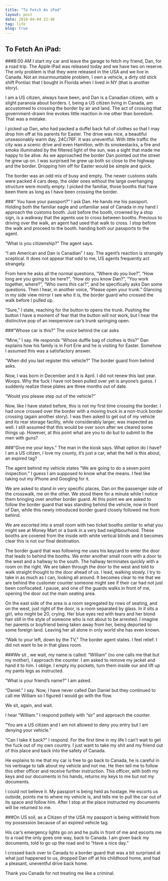 ```yaml
---
title: "To Fetch An iPad"
layout: post
date: 2010-04-04 22:48
tag: life
blog: true
---
```


## To Fetch An iPad:

###8:00 AM
 I start my car and leave the garage to fetch my friend, Dan, for a road trip. The Apple iPad was released today and we have two on reserve. The only problem is that they were released in the USA and we live in Canada. Not an insurmountable problem, I own a vehicle, a dirty old stick shift Pontiac that I bought in Florida when I lived in NY (that is another story).

I am a US citizen, always have been, and Dan is a Canadian citizen, with a slight paranoia about borders. I, being a US citizen living in Canada, am accustomed to crossing the border by air and land. The act of crossing that government-drawn line evokes little reaction in me other than boredom. That was a mistake.

I picked up Dan, who had packed a duffel back full of clothes so that I may drop him off at his parents for Easter. The drive was nice, a beautiful unseasonably warm day, 24C/76F. It was uneventful. With little traffic the city was a scenic drive and even Hamilton, with its smokestacks, a fire and smoke illuminated by the filtered light of the sun, was a sight that made me happy to be alive. As we approached the border Dan pointed out the street he grew up on. I was surprised he grew up both so close to the highway and the border. Dropping him off for Easter would be simple and quick.

The border was an odd mix of busy and empty. The newer customs stalls were packed 4 cars deep, the older ones without the large overhanging structure were mostly empty. I picked the familiar, those booths that have been there as long as I have been crossing the border.

###“ You have your passport?”
 I ask Dan. He hands me his passport. Holding both the familiar eagle and unfamiliar seal of Canada in my hand I approach the customs booth. Just before the booth, crowned by a stop sign, is a walkway that the agents use to cross between booths. Previous to driving over the walk, an agent had used that walk to cross. I stop before the walk and proceed to the booth. handing both our passports to the agent.

“What is you citizenship?” The agent says.

“I am American and Dan is Canadian” I say. The agent’s reaction is strangely sceptical. It does not appear that odd to me, US agents frequently act strangely.

From here he asks all the normal questions, “Where do you live?”, “How long are you going to be here?”, “How do you know Dan?”, “You work together, where?”, “Who owns this car?”, and he specifically asks Dan some questions. Then I hear, in another voice, “Please open your trunk.” Glancing in my side view mirror I see who it is, the border guard who crossed the walk before I pulled up.

“Sure,” I state, reaching for the button to opens the trunk. Pushing the button I have a moment of fear that the button will not work, but I hear the distinctive pop of an inexpensive car’s trunk springing open.

###“Whose car is this?”
The voice behind the car asks

“Mine,” I say. He responds “Whose duffle bag of clothes is this?” Dan explains how his family is in Fort Erie and he is visiting for Easter. Somehow I assumed this was a satisfactory answer.

“When did you last register this vehicle?” The border guard from behind asks.

Now, I was born in December and it is April. I did not renew this last year. Woops. Why the fuck I have not been pulled over yet is anyone’s guess. I suddenly realize these plates are three months out of date.

“Would you please step out of the vehicle?”

Now, like I have stated before, this is not my first time crossing the border. I had once crossed over the border with a moving truck in a non-truck border crossing (again another story). I was then asked to get out of my vehicle and its rear storage facility, while considerably larger, was inspected as well. I still assumed that this would be over soon after we cleared some things up. However, at this point what are you to do but to submit to the men with guns?

###“Give me your keys.”
 The man in the kiosk says. What option do I have? I am a US citizen, I love my county, it’s just a car, what the hell is this about, an expired tag?

The agent behind my vehicle states “We are going to do a seven point inspection.” I guess I am supposed to know what the means. I feel like taking out my iPhone and Googling for it.

We are asked to stand in very specific places, Dan on the passenger side of the crosswalk, me on the other. We stood there for a minute while I notice them bringing over another border guard. At this point we are asked to follow the border guard that was standing behind the vehicle, now in front of Dan, while this newly introduced border guard closely followed me from behind.

We are escorted into a small room with two ticket booths similar to what you might see at Money Mart or a bank in a very bad neighbourhood. These booths are covered from the inside with white vertical blinds and it becomes clear this is not our final destination.

The border guard that was following me uses his keycard to enter the door that leads to behind the booths. We enter another small room with a door to the west and a hallway to the south. The hallway terminates quickly with a room on the right. We are taken through the door to the west and told to walk straight thought to the door ahead of us. I lead, walking slowly. I try to take in as much as I can, looking all around. It becomes clear to me that we are behind the customer counter someone might see if their car had not just been confiscated. I pause, and one of the guards walks in front of me, opening the door out the main seating area.

On the east side of the area is a room segregated by rows of seating, and on the west, just right of the door, is a room separated by glass. In it sits a girl, who might be 20, crying. Her blue eyes red with tears and her blond hair still in the style of someone who is not about to be arrested. I imagine her parents or boyfriend being taken away from her, being deported to some foreign land. Leaving her all alone in only world she has even known.

“Walk to your left, down by the TV,” The border agent states. I feel relief. I did not want to be in that glass room.

###We sit
, we wait, my name is called: “William” (no one calls me that but my mother), I approach the counter. I am asked to remove my jacket and hand it to him. I oblige. I empty my pockets, turn them inside our and lift up my pants legs as instructed.

“What is your friend’s name?” I am asked.

“Daniel.” I say. Now, I have never called Dan Daniel but they continued to call me William so I figured I would go with the flow.

We sit, again, and wait.

I hear “William.” I respond politely with “sir” and approach the counter.

“You are a US citizen and I am not allowed to deny you entry but I am denying your vehicle.”

“Can I take it back?” I respond. For the first time in my life I can’t wait to get the fuck out of my own country. I just want to take my shit and my friend out of this place and back into the safety of Canada.

He explains to me that my car is free to go back to Canada, he is careful in his verbiage to talk about my vehicle and not me. He then tell me to follow this other officer and receive further instruction. This officer, with both my keys and our documents in his hands, returns my keys to me but not my documents.

I could not believe it. My passport is being held as hostage. He escorts us outside, points me to where my vehicle is, and tells me to pull the car out of its space and follow him. After I stop at the place instructed my documents will be returned to me.

###On US soil, 
as a Citizen of the USA my passport is being withheld from my possession because of an expired vehicle tag.

His car’s emergency lights go on and he pulls in front of me and escorts me to a road the only goes one way, back to Canada. I am given back my documents, told to go up the road and to “Have a nice day.”

I crossed back over to Canada to a border guard that was a bit surprised at what just happened to us, dropped Dan off at his childhood home, and had a pleasant, uneventful drive back home.

Thank you Canada for not treating me like a criminal.